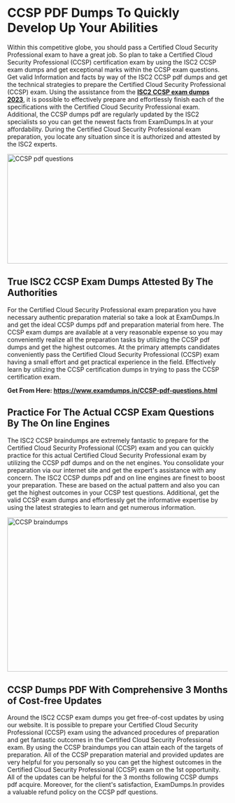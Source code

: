 <h1><strong>CCSP PDF Dumps To Quickly Develop Up Your Abilities</strong></h1>
<p>Within this competitive globe, you should pass a Certified Cloud Security Professional exam to have a great job. So plan to take a Certified Cloud Security Professional (CCSP) certification exam by using the ISC2 CCSP exam dumps and get exceptional marks within the CCSP exam questions. Get valid Information and facts by way of the ISC2 CCSP pdf dumps and get the technical strategies to prepare the Certified Cloud Security Professional (CCSP) exam. Using the assistance from the <strong><a href="https://www.examdumps.in/CCSP-pdf-questions.html">ISC2 CCSP exam dumps 2023</a></strong>, it is possible to effectively prepare and effortlessly finish each of the specifications with the Certified Cloud Security Professional exam. Additional, the CCSP dumps pdf are regularly updated by the ISC2 specialists so you can get the newest facts from ExamDumps.In at your affordability. During the Certified Cloud Security Professional exam preparation, you locate any situation since it is authorized and attested by the ISC2 experts.</p>
<p><img src="https://i.ibb.co/zxJwW90/Copy-of-Online-Classes-Twitter-header-post-Made-with-Poster-My-Wall-1.png" alt="CCSP pdf questions" width="750" height="250" /></p>
<h2><strong>True ISC2 CCSP Exam Dumps Attested By The Authorities</strong></h2>
<p>For the Certified Cloud Security Professional exam preparation you have necessary authentic preparation material so take a look at ExamDumps.In and get the ideal CCSP dumps pdf and preparation material from here. The CCSP exam dumps are available at a very reasonable expense so you may conveniently realize all the preparation tasks by utilizing the CCSP pdf dumps and get the highest outcomes. At the primary attempts candidates conveniently pass the Certified Cloud Security Professional (CCSP) exam having a small effort and get practical experience in the field. Effectively learn by utilizing the CCSP certification dumps in trying to pass the CCSP certification exam.</p>
<p><strong>Get From Here:&nbsp;<a href="https://www.examdumps.in/CCSP-pdf-questions.html">https://www.examdumps.in/CCSP-pdf-questions.html</a></strong></p>
<h2><strong>Practice For The Actual CCSP Exam Questions By The On line Engines</strong></h2>
<p>The ISC2 CCSP braindumps are extremely fantastic to prepare for the Certified Cloud Security Professional (CCSP) exam and you can quickly practice for this actual Certified Cloud Security Professional exam by utilizing the CCSP pdf dumps and on the net engines. You consolidate your preparation via our internet site and get the expert's assistance with any concern. The ISC2 CCSP dumps pdf and on line engines are finest to boost your preparation. These are based on the actual pattern and also you can get the highest outcomes in your CCSP test questions. Additional, get the valid CCSP exam dumps and effortlessly get the informative expertise by using the latest strategies to learn and get numerous information.</p>
<p><a href="https://www.examdumps.in/CCSP-pdf-questions.html"><img src="https://i.ibb.co/QkNtdwY/Copy-of-Zoom-Online-Classes-Facebook-Share-Po-Made-with-Poster-My-Wall-1.jpg" alt="CCSP braindumps" width="670" height="352" /></a></p>
<h2><strong>CCSP Dumps PDF With Comprehensive 3 Months of Cost-free Updates</strong></h2>
<p>Around the ISC2 CCSP exam dumps you get free-of-cost updates by using our website. It is possible to prepare your Certified Cloud Security Professional (CCSP) exam using the advanced procedures of preparation and get fantastic outcomes in the Certified Cloud Security Professional exam. By using the CCSP braindumps you can attain each of the targets of preparation. All of the CCSP preparation material and provided updates are very helpful for you personally so you can get the highest outcomes in the Certified Cloud Security Professional (CCSP) exam on the 1st opportunity. All of the updates can be helpful for the 3 months following CCSP dumps pdf acquire. Moreover, for the client's satisfaction, ExamDumps.In provides a valuable refund policy on the CCSP pdf questions.</p>
